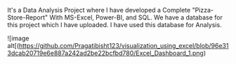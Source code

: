 It's a Data Analysis Project where I have developed a Complete "Pizza-Store-Report" With MS-Excel, Power-BI, and 
SQL. We have a database for this project which I have uploaded. I have used this database for Analysis.

![image alt[(https://github.com/Pragatibisht123/visualization_using_excel/blob/96e313dcab20719e6e887a242ad2be22bcfbd780/Excel_Dashboard_1.png)
